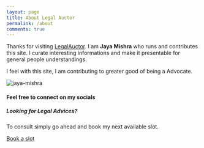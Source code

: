 ```yaml
---
layout: page
title: About Legal Auctor
permalink: /about
comments: true
---
```


<div class="row justify-content-between">
<div class="col-md-8 pr-5">

<p>Thanks for visiting <a href="https://legalauctor.com">LegalAuctor</a>. I am <strong>Jaya Mishra</strong> who runs and contributes this site. I curate interesting informations and make it presentable for general people understandings.</p>

<p>I feel with this site, I am contributing to greater good of being a Advocate.</p>

<p class="mb-5 rounded-lg"><img class="shadow-lg" src="{{site.baseurl}}/assets/images/jaya-mishra.jpeg" alt="jaya-mishra" /></p>

<!-- <h4>Documentation</h4>

<p>Please, read the docs <a href="https://bootstrapstarter.com/bootstrap-templates/template-mediumish-bootstrap-jekyll/">here</a>.</p>

<h4>Questions or bug reports?</h4>

<p>Head over to our <a href="https://github.com/wowthemesnet/mediumish-theme-jekyll">Github repository</a>!</p>
 -->
<h4>
  <p>Feel free to connect on my socials</p>
  <div class="grid gap-10">
    <a target="_blank" href="https://wa.me/918232993930"><i class="fab fa-whatsapp"></i></a>
    <a target="_blank" href="https://fb.com/jayamishra576"><i class="fab fa-facebook"></i></a>
    <a target="_blank" href="https://x.com/mishraxxx"><i class="fab fa-twitter"></i></a>
  </div>
</h4>
</div>

<div class="col-md-4">

<div class="sticky-top sticky-top-80">
<h5>Looking for Legal Advices?</h5>


<p>To consult simply go ahead and book my next available slot.</p>

<!-- <p>Thank you for your support! Your donation helps me to maintain and improve <a target="_blank" href="https://github.com/wowthemesnet/mediumish-theme-jekyll">Mediumish <i class="fab fa-github"></i></a>.</p> -->

<a target="_blank" href="https://calendly.com/" class="btn btn-danger">Book a slot</a>
<!-- <a target="_blank" href="https://www.wowthemes.net/donate/" class="btn btn-danger">Buy me a coffee</a>
<a target="_blank" href="https://bootstrapstarter.com/bootstrap-templates/template-mediumish-bootstrap-jekyll/" class="btn btn-warning">Documentation</a> -->

</div>
</div>
</div>
